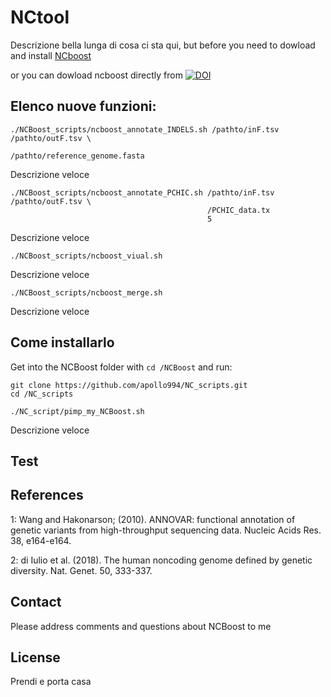 # NCtool



Descrizione bella lunga di cosa ci sta qui, but before you need to dowload and install [NCboost](https://github.com/RausellLab/NCBoost)

or you can dowload ncboost directly from  [![DOI](https://zenodo.org/badge/DOI/10.5281/zenodo.2537088.svg)](https://doi.org/10.5281/zenodo.2537088)  

## Elenco nuove funzioni:

```
./NCBoost_scripts/ncboost_annotate_INDELS.sh /pathto/inF.tsv /pathto/outF.tsv \
                                             /pathto/reference_genome.fasta

```
Descrizione veloce 

```
./NCBoost_scripts/ncboost_annotate_PCHIC.sh /pathto/inF.tsv /pathto/outF.tsv \
                                            /PCHIC_data.tx 
                                            5
```
Descrizione veloce 

```
./NCBoost_scripts/ncboost_viual.sh 
```
Descrizione veloce 

```
./NCBoost_scripts/ncboost_merge.sh
```
Descrizione veloce 


## Come installarlo

Get into the NCBoost folder with `cd /NCBoost` and run:

```
git clone https://github.com/apollo994/NC_scripts.git
cd /NC_scripts
```

```
./NC_script/pimp_my_NCBoost.sh
```

Descrizione veloce 


## Test



## References

1: Wang and Hakonarson; (2010). ANNOVAR: functional annotation of genetic variants from high-throughput sequencing data. Nucleic Acids Res. 38, e164-e164.

2: di Iulio et al. (2018). The human noncoding genome defined by genetic diversity. Nat. Genet. 50, 333-337.



## Contact
Please address comments and questions about NCBoost to me

## License

Prendi e porta casa
